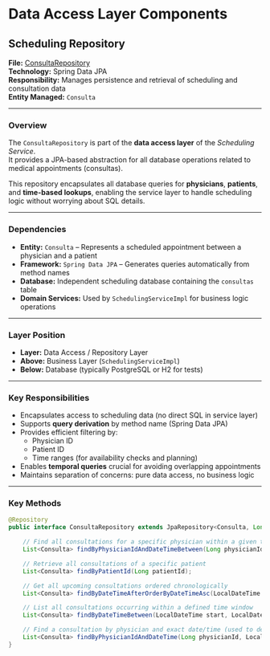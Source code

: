 # Data Access Layer Components

## Scheduling Repository

**File:** [ConsultaRepository](../../Scheduling-Service/src/main/java/com/LETI_SIDIS_3DA2/scheduling_service/repository/ConsultaRepository.java)  
**Technology:** Spring Data JPA  
**Responsibility:** Manages persistence and retrieval of scheduling and consultation data  
**Entity Managed:** `Consulta`

---

### Overview
The `ConsultaRepository` is part of the **data access layer** of the *Scheduling Service*.  
It provides a JPA-based abstraction for all database operations related to medical appointments (consultas).

This repository encapsulates all database queries for **physicians**, **patients**, and **time-based lookups**, enabling the service layer to handle scheduling logic without worrying about SQL details.

---

### Dependencies
- **Entity:** `Consulta` – Represents a scheduled appointment between a physician and a patient
- **Framework:** `Spring Data JPA` – Generates queries automatically from method names
- **Database:** Independent scheduling database containing the `consultas` table
- **Domain Services:** Used by `SchedulingServiceImpl` for business logic operations

---

### Layer Position
- **Layer:** Data Access / Repository Layer
- **Above:** Business Layer (`SchedulingServiceImpl`)
- **Below:** Database (typically PostgreSQL or H2 for tests)

---

### Key Responsibilities
- Encapsulates access to scheduling data (no direct SQL in service layer)
- Supports **query derivation** by method name (Spring Data JPA)
- Provides efficient filtering by:
    - Physician ID
    - Patient ID
    - Time ranges (for availability checks and planning)
- Enables **temporal queries** crucial for avoiding overlapping appointments
- Maintains separation of concerns: pure data access, no business logic

---

### Key Methods

```java
@Repository
public interface ConsultaRepository extends JpaRepository<Consulta, Long> {

    // Find all consultations for a specific physician within a given time period
    List<Consulta> findByPhysicianIdAndDateTimeBetween(Long physicianId, LocalDateTime start, LocalDateTime end);

    // Retrieve all consultations of a specific patient
    List<Consulta> findByPatientId(Long patientId);

    // Get all upcoming consultations ordered chronologically
    List<Consulta> findByDateTimeAfterOrderByDateTimeAsc(LocalDateTime dateTime);

    // List all consultations occurring within a defined time window
    List<Consulta> findByDateTimeBetween(LocalDateTime start, LocalDateTime end);

    // Find a consultation by physician and exact date/time (used to detect conflicts)
    List<Consulta> findByPhysicianIdAndDateTime(Long physicianId, LocalDateTime dateTime);
}
